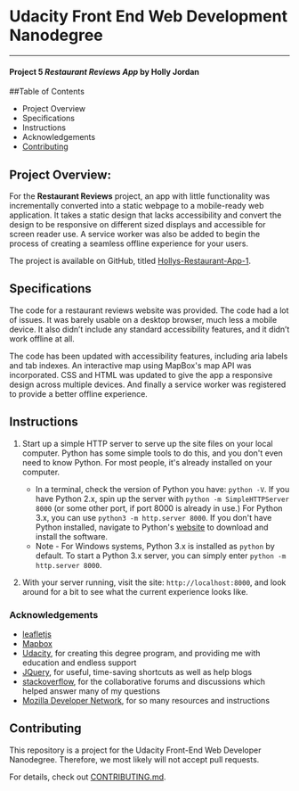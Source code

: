 # Udacity Front End Web Development Nanodegree
---
#### Project 5 _Restaurant Reviews App_ by Holly Jordan

##Table of Contents

* Project Overview
* Specifications
* Instructions
* Acknowledgements
* [Contributing](#contributing)

## Project Overview:

For the **Restaurant Reviews** project, an app with little functionality was incrementally converted into a static webpage to a mobile-ready web application. It takes a static design that lacks accessibility and convert the design to be responsive on different sized displays and accessible for screen reader use. A service worker was also be added to begin the process of creating a seamless offline experience for your users.

The project is available on GitHub, titled [Hollys-Restaurant-App-1](https://github.com/hollyjordan13/Hollys-Restaurant-App-1.git).

## Specifications

The code for a restaurant reviews website was provided. The code had a lot of issues. It was barely usable on a desktop browser, much less a mobile device. It also didn’t include any standard accessibility features, and it didn’t work offline at all. 

The code has been updated with accessibility features, including aria labels and tab indexes. An interactive map using MapBox's map API was incorporated. CSS and HTML was updated to give the app a responsive design across multiple devices. And finally a service worker was registered to provide a better offline experience.


## Instructions

1. Start up a simple HTTP server to serve up the site files on your local computer. Python has some simple tools to do this, and you don't even need to know Python. For most people, it's already installed on your computer.

    * In a terminal, check the version of Python you have: `python -V`. If you have Python 2.x, spin up the server with `python -m SimpleHTTPServer 8000` (or some other port, if port 8000 is already in use.) For Python 3.x, you can use `python3 -m http.server 8000`. If you don't have Python installed, navigate to Python's [website](https://www.python.org/) to download and install the software.
   * Note -  For Windows systems, Python 3.x is installed as `python` by default. To start a Python 3.x server, you can simply enter `python -m http.server 8000`.
2. With your server running, visit the site: `http://localhost:8000`, and look around for a bit to see what the current experience looks like.


### Acknowledgements

* [leafletjs](https://leafletjs.com/) 
* [Mapbox](https://www.mapbox.com/)
* [Udacity](https://www.udacity.com/), for creating this degree program, and providing me with education and endless support
* [JQuery](https://jquery.com/), for useful, time-saving shortcuts as well as help blogs
* [stackoverflow](https://stackoverflow.com/), for the collaborative forums and discussions which helped answer many of my questions
* [Mozilla Developer Network](https://developer.mozilla.org/en-US/), for so many resources and instructions


## Contributing

This repository is a project for the Udacity Front-End Web Developer Nanodegree. Therefore, we most likely will not accept pull requests.

For details, check out [CONTRIBUTING.md](CONTRIBUTING.md).

